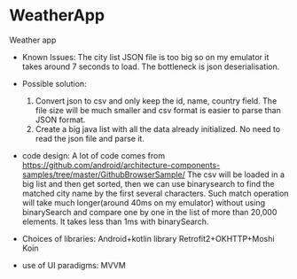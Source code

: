 # WeatherApp
Weather app

- Known Issues:
  The city list JSON file is too big so on my emulator it takes around 7 seconds to load. The bottleneck is json deserialisation.
- Possible solution:
  1. Convert json to csv and only keep the id, name, country field. The file size will be much smaller and csv format is easier to parse than JSON format.
  2. Create a big java list with all the data already initialized. No need to read the json file and parse it.

- code design:
  A lot of code comes from https://github.com/android/architecture-components-samples/tree/master/GithubBrowserSample/ 
  The csv will be loaded in a big list and then get sorted, then we can use binarysearch to find the matched city name by the first several characters. Such match operation will take much longer(around 40ms on my emulator) without using binarySearch and compare one by one in the list of more than 20,000 elements. It takes less than 1ms with binarySearch.
  
- Choices of libraries:
  Android+kotlin library
  Retrofit2+OKHTTP+Moshi
  Koin

- use of UI paradigms: MVVM

